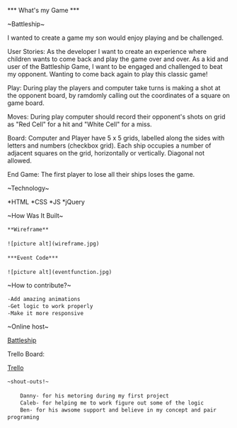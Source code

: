 *** What's my Game ***

~Battleship~

I wanted to create a game my son would enjoy playing and be challenged.

User Stories: As the developer I want to create an experience where children wants to come back and play the game over and over.  As a kid and user of the Battleship Game, I want to be engaged and challenged to beat my opponent. Wanting to come back again to play this classic game!

Play:  During play the players and computer take turns is making a shot at the opponent board, by ramdomly calling out the coordinates of a square on game board.

Moves: During play computer should record their opponent's shots on grid as "Red Cell" for a hit and "White Cell" for a miss.

Board: Computer and Player have 5 x 5 grids, labelled along the sides with letters and numbers (checkbox grid).
Each ship occupies a number of adjacent squares on the grid, horizontally or vertically. Diagonal not allowed.

End Game: The first player to lose all their ships loses the game. 

~Technology~

*HTML
*CSS
*JS
*jQuery

~How Was It Built~

    **Wireframe**

    ![picture alt](wireframe.jpg)

    ***Event Code***

    ![picture alt](eventfunction.jpg)

~How to contribute?~

    -Add amazing animations
    -Get logic to work properly
    -Make it more responsive

~Online host~

[Battleship](https://www.bitballoon.com/sites/jeweler-pig-20564)

Trello Board:

[Trello](https://trello.com/b/NJCTQe8I/battleship-project-board)

    ~shout-outs!~

        Danny- for his metoring during my first project
        Caleb- for helping me to work figure out some of the logic
        Ben- for his awsome support and believe in my concept and pair programing